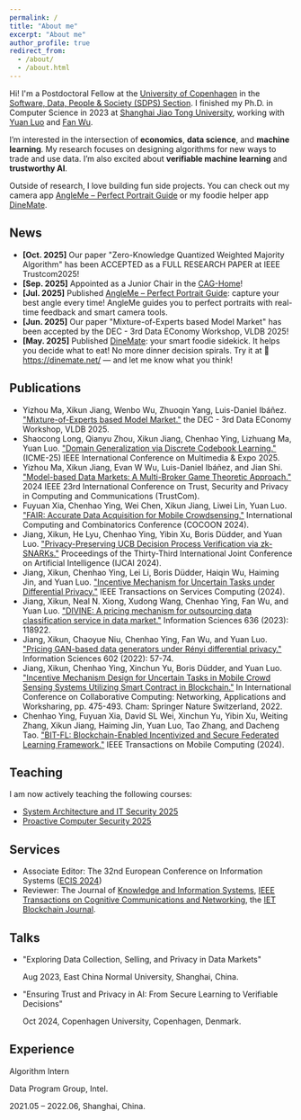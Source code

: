 ```yaml
---
permalink: /
title: "About me"
excerpt: "About me"
author_profile: true
redirect_from: 
  - /about/
  - /about.html
---
```


Hi! I'm a Postdoctoral Fellow at the [University of Copenhagen](https://www.ku.dk/) in the [Software, Data, People & Society (SDPS) Section](https://di.ku.dk/english/research/sdps/). I finished my Ph.D. in Computer Science in 2023 at [Shanghai Jiao Tong University](https://www.cs.sjtu.edu.cn/en/index.aspx), working with [Yuan Luo](https://www.cs.sjtu.edu.cn/en/PeopleDetail.aspx?id=155) and [Fan Wu](https://www.cs.sjtu.edu.cn/~fwu/).

I’m interested in the intersection of **economics**, **data science**, and **machine learning**. My research focuses on designing algorithms for new ways to trade and use data. I’m also excited about **verifiable machine learning** and **trustworthy AI**.

Outside of research, I love building fun side projects. You can check out my camera app [AngleMe – Perfect Portrait Guide](https://angle-me.github.io/) or my foodie helper app [DineMate](https://dinemate.net/).

News
------
- **[Oct. 2025]** Our paper "Zero-Knowledge Quantized Weighted Majority Algorithm" has been ACCEPTED as a FULL RESEARCH PAPER at IEEE Trustcom2025!
- **[Sep. 2025]** Appointed as a Junior Chair in the [CAG-Home](https://gchsp.dk/en/cag/cag-home-home/)!
- **[Jul. 2025]** Published [AngleMe – Perfect Portrait Guide](https://angle-me.github.io/): capture your best angle every time! AngleMe guides you to perfect portraits with real-time feedback and smart camera tools.
- **[Jun. 2025]** Our paper "Mixture-of-Experts based Model Market" has been accepted by the DEC - 3rd Data EConomy Workshop, VLDB 2025!
- **[May. 2025]** Published [DineMate](https://dinemate.net/): your smart foodie sidekick. It helps you decide what to eat! No more dinner decision spirals. Try it at 🔗 https://dinemate.net/ — and let me know what you think!

Publications
------
-  Yizhou Ma, Xikun Jiang, Wenbo Wu, Zhuoqin Yang, Luis-Daniel Ibáñez. ["Mixture-of-Experts based Model Market."](https://www.vldb.org/2025/Workshops/VLDB-Workshops-2025/DEC/DEC25_2.pdf) the DEC - 3rd Data EConomy Workshop, VLDB 2025.
-  Shaocong Long, Qianyu Zhou, Xikun Jiang, Chenhao Ying, Lizhuang Ma, Yuan Luo. ["Domain Generalization via Discrete Codebook Learning."](https://arxiv.org/pdf/2504.06572) (ICME-25) IEEE International Conference on Multimedia & Expo 2025.
-  Yizhou Ma, Xikun Jiang, Evan W Wu, Luis-Daniel Ibáñez, and Jian Shi. ["Model-based Data Markets: A Multi-Broker Game Theoretic Approach."](https://ieeexplore.ieee.org/stamp/stamp.jsp?arnumber=10944837) 2024 IEEE 23rd International Conference on Trust, Security and Privacy in Computing and Communications (TrustCom).
-  Fuyuan Xia, Chenhao Ying, Wei Chen, Xikun Jiang, Liwei Lin, Yuan Luo. ["FAIR: Accurate Data Acquisition for Mobile Crowdsensing."](https://link.springer.com/chapter/10.1007/978-981-96-1093-8_3) International Computing and Combinatorics Conference (COCOON 2024).
-  Jiang, Xikun, He Lyu, Chenhao Ying, Yibin Xu, Boris Düdder, and Yuan Luo. ["Privacy-Preserving UCB Decision Process Verification via zk-SNARKs."](https://www.ijcai.org/proceedings/2024/0652.pdf) Proceedings of the Thirty-Third International Joint Conference on Artificial Intelligence (IJCAI 2024).
-  Jiang, Xikun, Chenhao Ying, Lei Li, Boris Düdder, Haiqin Wu, Haiming Jin, and Yuan Luo. ["Incentive Mechanism for Uncertain Tasks under Differential Privacy."](https://ieeexplore.ieee.org/abstract/document/10468636?casa_token=MkmDyQ2DnUoAAAAA:Gwm7xg0MqlKp5YBv16SYCxleThEaDLu6qFGm3qllEanlvRE37X16Po-kY7fXYJNpKAANbEspQac) IEEE Transactions on Services Computing (2024).
-  Jiang, Xikun, Neal N. Xiong, Xudong Wang, Chenhao Ying, Fan Wu, and Yuan Luo. ["DIVINE: A pricing mechanism for outsourcing data classification service in data market."](https://www.sciencedirect.com/science/article/abs/pii/S0020025523004929) Information Sciences 636 (2023): 118922.
-  Jiang, Xikun, Chaoyue Niu, Chenhao Ying, Fan Wu, and Yuan Luo. ["Pricing GAN-based data generators under Rényi differential privacy."](https://www.sciencedirect.com/science/article/pii/S0020025522003723) Information Sciences 602 (2022): 57-74.
-  Jiang, Xikun, Chenhao Ying, Xinchun Yu, Boris Düdder, and Yuan Luo. ["Incentive Mechanism Design for Uncertain Tasks in Mobile Crowd Sensing Systems Utilizing Smart Contract in Blockchain."](https://link.springer.com/chapter/10.1007/978-3-031-24383-7_26) In International Conference on Collaborative Computing: Networking, Applications and Worksharing, pp. 475-493. Cham: Springer Nature Switzerland, 2022.
-  Chenhao Ying, Fuyuan Xia, David SL Wei, Xinchun Yu, Yibin Xu, Weiting Zhang, Xikun Jiang, Haiming Jin, Yuan Luo, Tao Zhang, and Dacheng Tao. ["BIT-FL: Blockchain-Enabled Incentivized and Secure Federated Learning Framework."](https://ieeexplore.ieee.org/stamp/stamp.jsp?arnumber=10713281) IEEE Transactions on Mobile Computing (2024).

Teaching
------
I am now actively teaching the following courses:
-  [System Architecture and IT Security 2025](https://kursuskatalog.au.dk/en/course/130904/System-Architecture-and-IT-Security)
-  [Proactive Computer Security 2025](https://kurser.ku.dk/course/ndaa09031u/2024-2025)

Services
------
-  Associate Editor: The 32nd European Conference on Information Systems ([ECIS 2024](https://ecis2024.eu/track-descriptions/))
-  Reviewer: The Journal of [Knowledge and Information Systems](https://link.springer.com/journal/10115), [IEEE Transactions on Cognitive Communications and Networking](https://www.comsoc.org/publications/journals/ieee-tccn), the [IET Blockchain Journal](https://ietresearch.onlinelibrary.wiley.com/journal/26341573).

Talks
------
-  "Exploring Data Collection, Selling, and Privacy in Data Markets" 

     Aug 2023, East China Normal University, Shanghai, China.
   
-  "Ensuring Trust and Privacy in AI: From Secure Learning to Verifiable Decisions" 

     Oct 2024, Copenhagen University, Copenhagen, Denmark.

Experience
------
Algorithm Intern

Data Program Group, Intel.

2021.05 – 2022.06, Shanghai, China.
